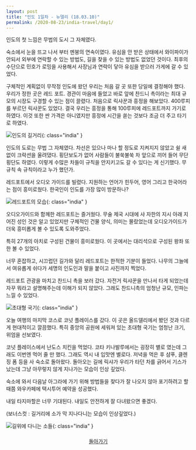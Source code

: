 ```yaml
---
layout: post
title: "인도 1일차 - 뉴델리 (18.03.10)"
permalink: /2020-08-23/india-travel/day1/
---
```

인도의 첫 느낌은 무법의 도시 그 자체였다.

숙소에서 눈을 뜨고 나서 부터 멘붕의 연속이였다. 유심을 안 받은 상태에서 와이파이가 안되서 외부에 연락할 수 있는 방법도, 길을 찾을 수 있는 방법도 없었던 것이다. 최후의 수단으로 민호가 로밍을 사용해서 사장님과 연락이 닿아 유심을 받으러 가게에 갈 수 있었다.

구체적인 계획없이 무작정 인도에 왔던 우리는 처음 갈 곳 또한 당일에 결정해야 했다. 우리가 정한 곳은 레드 포트. 경관이 마음에 들었고 바로 앞에 찬드니 촉이라는 최대 규모의 시장도 구경할 수 있는 점이 끌렸다. 처음으로 릭샤꾼과 흥정을 해보았다. 400루피를 부르던 릭샤꾼도 있었다. 결국 우리는 흥정을 통해 100루피에 레드포트까지 가기로 하였다. 이것 또한 싼 가격은 아니였지만 흥정에 시간을 쏟는 것보다 조금 더 주고 타기로 하였다.

![인도의 길거리](https://www.notion.so/image/https%3A%2F%2Fs3-us-west-2.amazonaws.com%2Fsecure.notion-static.com%2F3b66a4c9-9630-4af6-aa51-cadef597b108%2FP20180310_170524654_E1224227-D0F4-4ACB-8617-5CB679BF333A_(1).jpg?table=block&id=824db5c7-648f-48b8-b221-8af1f2e8fcef&width=1150&userId=&cache=v2){: class="india" }

인도의 도로는 무법 그 자체였다. 차선은 있으나 마나 할 정도로 지켜지지 않았고 쉴 새 없이 크락션을 울려댔다. 횡단보도가 없어 사람들이 불쑥불쑥 차 앞으로 끼어 들어 무단횡단도 하였다. 이렇게 수많은 차들이 규칙을 안지키고도 갈 수 있다는 게 신기했다. 무규칙 속 규칙이라고 누가 했던가.

레드포트에서 오디오 가이드를 빌렸다. 지원하는 언어가 힌두어, 영어 그리고 한국어라는 점이 흥미로웠다. 한국인이 인도를 가장 많이 방문하나?

![레드포트의 모습](https://www.notion.so/image/https%3A%2F%2Fs3-us-west-2.amazonaws.com%2Fsecure.notion-static.com%2F9eed5b7a-87a7-48aa-b304-02a57a406e19%2FP20180310_175403386_C6D680FE-0FDA-4599-A359-406CEB6E69CB.jpg?table=block&id=6972768f-3b55-4af0-8933-6191ff1afd4c&width=1150&userId=&cache=v2){: class="india" }

오디오가이드와 함께한 레드포트는 즐거웠다. 무술 제국 시대에 샤 자한의 지시 아래 지어진 성인 것은 알고 있었지만 구체적인 건물 양식, 의미는 몰랐었는데 오디오가이드가 더욱 흥미롭게 볼 수 있도록 도와주었다.

특히 27개의 아치로 구성된 건물이 흥미로웠다. 이 곳에서는 대리석으로 구성된 왕좌 또한 볼 수 있었다.

너무 혼잡하고, 시끄럽던 길가와 달리 레드포트는 한적한 기분이 들었다. 나무의 그늘에서 여유롭게 쉬다가 세명의 인도인과 말을 붙이고 사진까지 찍었다.

레드포트 관광을 마치고 찬드니 촉을 보러 갔다. 자전거 릭샤꾼을 만나서 타게 되었는데 자꾸 뭐라고 설명해주는데 이해가 되지 않았다. 그래도 찬드니촉의 엄청난 규모, 인파는 느낄 수 있었다.

![초대형 국기](https://www.notion.so/image/https%3A%2F%2Fs3-us-west-2.amazonaws.com%2Fsecure.notion-static.com%2Fd6e3e387-b06b-425e-9215-196f8e25f4a5%2FP20180310_225354840_A2ECC596-127B-4731-B538-49B7E1A162F2.jpg?table=block&id=863b95e9-3eb2-47c6-a480-acb4003aece4&width=670&userId=&cache=v2){: class="india" }

오늘 여행의 마지막 코스로 코넛 플레이스를 갔다. 이 곳은 올드델리에서 봤던 것과 다르게 현대적이고 깔끔했다. 특히 중앙의 공원에 세워져 있는 초대형 국기는 엄청난 크기, 위엄을 선보였다.

코넛 플레이스에서 난도스 치킨을 먹었다. 코타 키나발루에서는 굉장히 별로 였는데 그래도 이번엔 먹어 줄 만 했다. 그래도 역시 내 입맛엔 별로다. 저녁을 먹은 후 샴푸, 클렌징 폼 등을 사 숙소로 돌아왔다. 돌아오는 길에 릭샤가 우리가 타던 차를 긁어서 기스가 났는데 그냥 아무렇지 않게 지나가는 모습이 인상 깊었다.

숙소에 와서 다음날 아그라에 가기 위해 방법들을 찾다가 잘 나오지 않아 포기하려고 할 때쯤 와우카페에 택시투어 예약을 성공했다.

내일 타지마할은 너무 기대된다. 내일도 안전하게 잘 다녀왔으면 좋겠다.

(보너스컷 : 길거리에 소가 막 지나다니는 모습이 인상깊었다.)

![길위에 다니는 소들](https://www.notion.so/image/https%3A%2F%2Fs3-us-west-2.amazonaws.com%2Fsecure.notion-static.com%2Ff6c70fdd-9c93-400b-9f95-5c02d0c1d7d0%2FP20180311_101154386_DA56B3CB-3A12-4AA3-8259-B41B98F00A8A.jpg?table=block&id=a4fde27a-7359-43e4-af1a-f294ab89fdb6&width=1150&userId=&cache=v2){: class="india" }

<div style="text-align: center; padding-top: .5rem;">
<a href="/life/2020-08-23/india-travel">돌아가기</a>
</div>